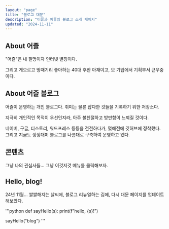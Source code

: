 ```yaml
---
layout: "page"
title: "블로그 대문"
description: "어즐과 어즐의 블로그 소개 페이지"
updated: "2024-11-11"
---
```


## About 어즐

"어즐"은 내 필명이자 인터넷 별칭이다.

그리고 게으르고 멍때기리 좋아하는 40대 후반 아재이고, 모 기업에서 기획부서 근무중이다.

## About 어즐 블로그

어즐이 운영하는 개인 블로그다. 취미는 물론 잡다한 것들을 기록하기 위한 저장소다.

지극히 개인적인 목적이 우선인지라, 아주 불친절하고 방만함이 느껴질 것이다.

네이버, 구글, 티스토리, 워드프레스 등등을 전전하다가, 몇해전에 깃허브에 정착했다. 그리고 지금도 낑낑대며 블로그를 나름대로 구축하여 운영하고 있다.

## 콘텐츠

그냥 나의 관심사들... 그냥 이것저것 메뉴를 클릭해보자.

## Hello, blog!

24년 11월... 쌀쌀해지는 날씨에, 블로그 리뉴얼하는 김에, 다시 대문 페이지를 업데이트 해보았다.

'''python
def sayHello(s):
    print(f"hello, {s}!")

sayHello("blog")
'''
